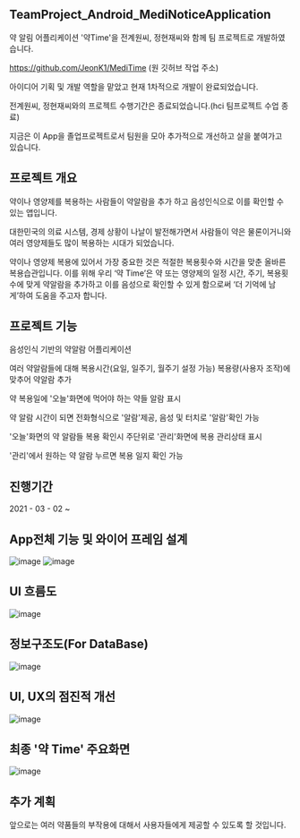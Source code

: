 ## TeamProject_Android_MediNoticeApplication
약 알림 어플리케이션 '약Time'을 전계원씨, 정현재씨와 함께 팀 프로젝트로 개발하였습니다.

https://github.com/JeonK1/MediTime
(원 깃허브 작업 주소)

아이디어 기획 및 개발 역할을 맡았고 현재 1차적으로 개발이 완료되었습니다.

전계원씨, 정현재씨와의 프로젝트 수행기간은 종료되었습니다.(hci 팀프로젝트 수업 종료)

지금은 이 App을 졸업프로젝트로서 팀원을 모아 추가적으로 개선하고 살을 붙여가고 있습니다.   


## 프로젝트 개요

약이나 영양제를 복용하는 사람들이 약알람을 추가 하고 음성인식으로 이를 확인할 수 있는 앱입니다.

대한민국의 의료 시스템, 경제 상황이 나날이 발전해가면서 사람들이 약은 물론이거니와 여러 영양제들도 많이 복용하는 시대가 되었습니다.

약이나 영양제 복용에 있어서 가장 중요한 것은 적절한 복용횟수와 시간을 맞춘 올바른 복용습관입니다. 이를 위해 우리 ‘약 Time’은 약 또는 영양제의 일정 시간, 주기, 복용횟수에 맞게 약알람을 추가하고 이를 음성으로 확인할 수 있게 함으로써 ‘더 기억에 남게’하여 도움을 주고자 합니다.

## 프로젝트 기능

음성인식 기반의 약알람 어플리케이션

여러 약알람들에 대해 복용시간(요일, 일주기, 월주기 설정 가능) 복용량(사용자 조작)에 맞추어 약알람 추가

약 복용일에 '오늘'화면에 먹어야 하는 약들 알람 표시

약 알람 시간이 되면 전화형식으로 '알람'제공, 음성 및 터치로 '알람'확인 가능

'오늘'화면의 약 알람들 복용 확인시 주단위로 '관리'화면에 복용 관리상태 표시

'관리'에서 원하는 약 알람 누르면 복용 일지 확인 가능


## 진행기간

2021 - 03 - 02 ~ 


## App전체 기능 및 와이어 프레임 설계

![image](https://user-images.githubusercontent.com/44837403/123016987-bc5c7400-d406-11eb-819b-192c9089cc17.png)
![image](https://user-images.githubusercontent.com/44837403/123017002-c3838200-d406-11eb-83f1-fc3e33d8f650.png)

## UI 흐름도 

![image](https://user-images.githubusercontent.com/44837403/122748953-bad86200-d2c7-11eb-974d-896d2c3cc3f7.png)

## 정보구조도(For DataBase)

![image](https://user-images.githubusercontent.com/44837403/123017268-32f97180-d407-11eb-8dd1-b74200ef7378.png)


## UI, UX의 점진적 개선

![image](https://user-images.githubusercontent.com/44837403/122749119-eb200080-d2c7-11eb-861f-d3ce3a9f58a9.png)

## 최종 '약 Time' 주요화면

![image](https://user-images.githubusercontent.com/44837403/122749979-ead43500-d2c8-11eb-9419-0e508f12ee4e.png)



## 추가 계획

앞으로는 여러 약품들의 부작용에 대해서 사용자들에게 제공할 수 있도록 할 것입니다.


